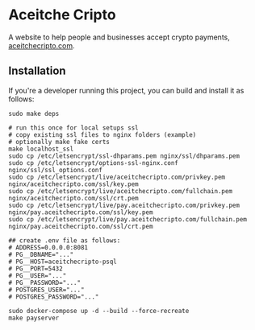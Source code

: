 # Aceitche Cripto

A website to help people and businesses accept crypto payments, [aceitchecripto.com](https://aceitchecripto.com).

## Installation

If you're a developer running this project, you can build and install it as follows:

```
sudo make deps

# run this once for local setups ssl
# copy existing ssl files to nginx folders (example)
# optionally make fake certs
make localhost_ssl
sudo cp /etc/letsencrypt/ssl-dhparams.pem nginx/ssl/dhparams.pem
sudo cp /etc/letsencrypt/options-ssl-nginx.conf nginx/ssl/ssl_options.conf
sudo cp /etc/letsencrypt/live/aceitchecripto.com/privkey.pem nginx/aceitchecripto.com/ssl/key.pem
sudo cp /etc/letsencrypt/live/aceitchecripto.com/fullchain.pem nginx/aceitchecripto.com/ssl/crt.pem
sudo cp /etc/letsencrypt/live/pay.aceitchecripto.com/privkey.pem nginx/pay.aceitchecripto.com/ssl/key.pem
sudo cp /etc/letsencrypt/live/pay.aceitchecripto.com/fullchain.pem nginx/pay.aceitchecripto.com/ssl/crt.pem

## create .env file as follows:
# ADDRESS=0.0.0.0:8081
# PG__DBNAME="..."
# PG__HOST=aceitchecripto-psql
# PG__PORT=5432
# PG__USER="..."
# PG__PASSWORD="..."
# POSTGRES_USER="..."
# POSTGRES_PASSWORD="..."

sudo docker-compose up -d --build --force-recreate
make payserver
```


